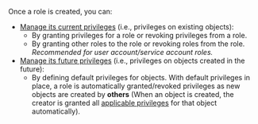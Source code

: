 Once a role is created, you can:

- [Manage its current
  privileges](/manage/access-control/manage-roles/#manage-current-privileges-for-a-role)
  (i.e., privileges on existing objects):
  - By granting privileges for a role or revoking privileges from a role.
  - By granting other roles to the role or revoking roles from the role.
    *Recommended for user account/service account roles.*
- [Manage its future
  privileges](/manage/access-control/manage-roles/#manage-future-privileges-for-a-role)
  (i.e., privileges on objects created in the future):
  - By defining default privileges for objects. With default privileges in
   place, a role is automatically granted/revoked privileges as new objects are
   created by **others** (When an object is created, the creator is granted all
   [applicable privileges](/manage/access-control/appendix-privileges/) for that
   object automatically).
